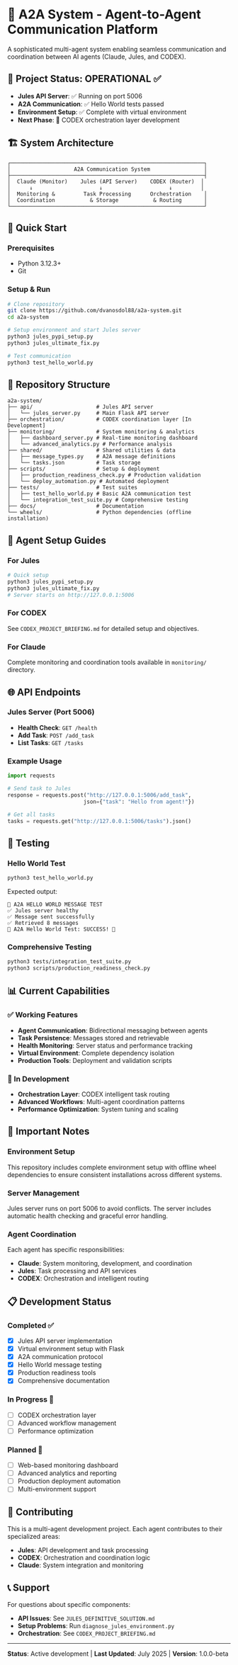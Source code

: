 # 🤖 A2A System - Agent-to-Agent Communication Platform

A sophisticated multi-agent system enabling seamless communication and coordination between AI agents (Claude, Jules, and CODEX).

## 🎯 Project Status: OPERATIONAL ✅

- **Jules API Server**: ✅ Running on port 5006
- **A2A Communication**: ✅ Hello World tests passed
- **Environment Setup**: ✅ Complete with virtual environment
- **Next Phase**: 🔧 CODEX orchestration layer development

## 🏗️ System Architecture

```
┌─────────────────────────────────────────────────────────────┐
│                    A2A Communication System                 │
├─────────────────────────────────────────────────────────────┤
│  Claude (Monitor)    Jules (API Server)    CODEX (Router)  │
│      ↓                     ↓                     ↓         │
│  Monitoring &         Task Processing      Orchestration    │
│  Coordination           & Storage           & Routing       │
└─────────────────────────────────────────────────────────────┘
```

## 🚀 Quick Start

### Prerequisites
- Python 3.12.3+
- Git

### Setup & Run
```bash
# Clone repository
git clone https://github.com/dvanosdol88/a2a-system.git
cd a2a-system

# Setup environment and start Jules server
python3 jules_pypi_setup.py
python3 jules_ultimate_fix.py

# Test communication
python3 test_hello_world.py
```

## 📁 Repository Structure

```
a2a-system/
├── api/                    # Jules API server
│   └── jules_server.py     # Main Flask API server
├── orchestration/          # CODEX coordination layer [In Development]
├── monitoring/             # System monitoring & analytics
│   ├── dashboard_server.py # Real-time monitoring dashboard
│   └── advanced_analytics.py # Performance analysis
├── shared/                 # Shared utilities & data
│   ├── message_types.py    # A2A message definitions
│   └── tasks.json          # Task storage
├── scripts/                # Setup & deployment
│   ├── production_readiness_check.py # Production validation
│   └── deploy_automation.py # Automated deployment
├── tests/                  # Test suites
│   ├── test_hello_world.py # Basic A2A communication test
│   └── integration_test_suite.py # Comprehensive testing
├── docs/                   # Documentation
└── wheels/                 # Python dependencies (offline installation)
```

## 🔧 Agent Setup Guides

### For Jules
```bash
# Quick setup
python3 jules_pypi_setup.py
python3 jules_ultimate_fix.py
# Server starts on http://127.0.0.1:5006
```

### For CODEX
See `CODEX_PROJECT_BRIEFING.md` for detailed setup and objectives.

### For Claude
Complete monitoring and coordination tools available in `monitoring/` directory.

## 🌐 API Endpoints

### Jules Server (Port 5006)
- **Health Check**: `GET /health`
- **Add Task**: `POST /add_task`
- **List Tasks**: `GET /tasks`

### Example Usage
```python
import requests

# Send task to Jules
response = requests.post("http://127.0.0.1:5006/add_task", 
                        json={"task": "Hello from agent!"})

# Get all tasks
tasks = requests.get("http://127.0.0.1:5006/tasks").json()
```

## 🧪 Testing

### Hello World Test
```bash
python3 test_hello_world.py
```

Expected output:
```
🧪 A2A HELLO WORLD MESSAGE TEST
✅ Jules server healthy
✅ Message sent successfully
✅ Retrieved 8 messages
🎯 A2A Hello World Test: SUCCESS! 🎉
```

### Comprehensive Testing
```bash
python3 tests/integration_test_suite.py
python3 scripts/production_readiness_check.py
```

## 📊 Current Capabilities

### ✅ Working Features
- **Agent Communication**: Bidirectional messaging between agents
- **Task Persistence**: Messages stored and retrievable
- **Health Monitoring**: Server status and performance tracking
- **Virtual Environment**: Complete dependency isolation
- **Production Tools**: Deployment and validation scripts

### 🔧 In Development
- **Orchestration Layer**: CODEX intelligent task routing
- **Advanced Workflows**: Multi-agent coordination patterns
- **Performance Optimization**: System tuning and scaling

## 🚨 Important Notes

### Environment Setup
This repository includes complete environment setup with offline wheel dependencies to ensure consistent installations across different systems.

### Server Management
Jules server runs on port 5006 to avoid conflicts. The server includes automatic health checking and graceful error handling.

### Agent Coordination
Each agent has specific responsibilities:
- **Claude**: System monitoring, development, and coordination
- **Jules**: Task processing and API services
- **CODEX**: Orchestration and intelligent routing

## 📋 Development Status

### Completed ✅
- [x] Jules API server implementation
- [x] Virtual environment setup with Flask
- [x] A2A communication protocol
- [x] Hello World message testing
- [x] Production readiness tools
- [x] Comprehensive documentation

### In Progress 🔧
- [ ] CODEX orchestration layer
- [ ] Advanced workflow management
- [ ] Performance optimization

### Planned 📅
- [ ] Web-based monitoring dashboard
- [ ] Advanced analytics and reporting
- [ ] Production deployment automation
- [ ] Multi-environment support

## 🤝 Contributing

This is a multi-agent development project. Each agent contributes to their specialized areas:

- **Jules**: API development and task processing
- **CODEX**: Orchestration and coordination logic
- **Claude**: System integration and monitoring

## 📞 Support

For questions about specific components:
- **API Issues**: See `JULES_DEFINITIVE_SOLUTION.md`
- **Setup Problems**: Run `diagnose_jules_environment.py`
- **Orchestration**: See `CODEX_PROJECT_BRIEFING.md`

---

**Status**: Active development | **Last Updated**: July 2025 | **Version**: 1.0.0-beta